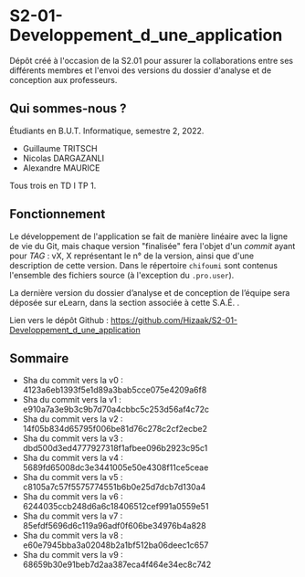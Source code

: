 # S2-01-Developpement_d_une_application
Dépôt créé à l'occasion de la S2.01 pour assurer la collaborations entre ses différents membres et l'envoi des versions du dossier d'analyse et de conception aux professeurs.

## Qui sommes-nous ?

Étudiants en B.U.T. Informatique, semestre 2, 2022.

- Guillaume TRITSCH
- Nicolas DARGAZANLI
- Alexandre MAURICE

Tous trois en TD I TP 1.

## Fonctionnement

Le développement de l'application se fait de manière linéaire avec la ligne de vie du Git, mais chaque version "finalisée" fera l'objet d'un *commit* ayant pour *TAG* : 
vX, X représentant le n° de la version, ainsi que d'une description de cette version.
 Dans le répertoire ```chifoumi``` sont contenus l'ensemble des fichiers source (à l'exception du ``.pro.user``).
 
La dernière version du dossier d’analyse et de conception de l’équipe sera déposée sur eLearn, dans la section associée à cette S.A.É. .

Lien vers le dépôt Github : https://github.com/Hizaak/S2-01-Developpement_d_une_application

## Sommaire
- Sha du commit vers la v0 : 4123a6eb1393f5e1d89a3bab5cce075e4209a6f8
- Sha du commit vers la v1 : e910a7a3e9b3c9b7d70a4cbbc5c253d56af4c72c
- Sha du commit vers la v2 : 14f05b834d65795f006be81d76c278c2cf2ecbe2
- Sha du commit vers la v3 : dbd500d3ed4777927318f1afbee096b2923c95c1
- Sha du commit vers la v4 : 5689fd65008dc3e3441005e50e4308f11ce5ceae
- Sha du commit vers la v5 : c8105a7c57f5575774551b6b0e25d7dcb7d130a4
- Sha du commit vers la v6 : 6244035ccb248d6a6c18406512cef991a0559e51
- Sha du commit vers la v7 : 85efdf5696d6c119a96adf0f606be34976b4a828
- Sha du commit vers la v8 : e60e7945bba3a02048b2a1bf512ba06deec1c657
- Sha du commit vers la v9 : 68659b30e91beb7d2aa387eca4f464e34ec8c742

